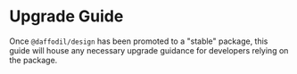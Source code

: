 # Upgrade Guide
Once `@daffodil/design` has been promoted to a "stable" package, this guide will house any necessary upgrade guidance for developers relying on the package.